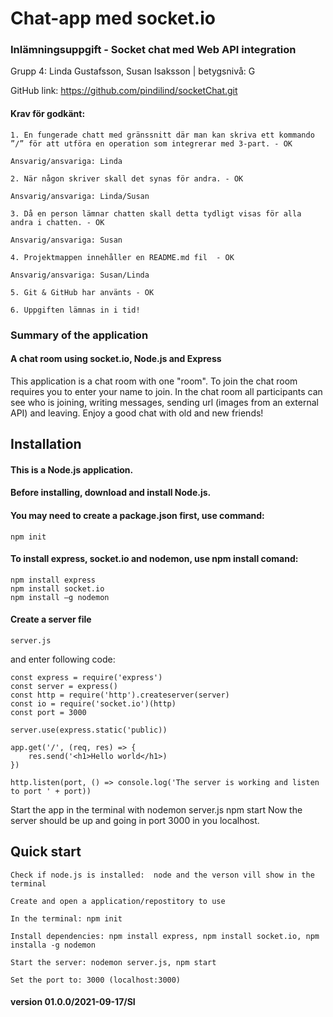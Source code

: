 # Chat-app med socket.io
### Inlämningsuppgift - Socket chat med Web API integration

Grupp 4: Linda Gustafsson, Susan Isaksson | betygsnivå: G 

GitHub link: https://github.com/pindilind/socketChat.git

#### Krav för godkänt: 

    1. En fungerade chatt med gränssnitt där man kan skriva ett kommando ”/” för att utföra en operation som integrerar med 3-part. - OK

    Ansvarig/ansvariga: Linda 

    2. När någon skriver skall det synas för andra. - OK

    Ansvarig/ansvariga: Linda/Susan

    3. Då en person lämnar chatten skall detta tydligt visas för alla andra i chatten. - OK

    Ansvarig/ansvariga: Susan 

    4. Projektmappen innehåller en README.md fil  - OK

    Ansvarig/ansvariga: Susan/Linda

    5. Git & GitHub har använts - OK 

    6. Uppgiften lämnas in i tid! 

### Summary of the application

#### A chat room using socket.io, Node.js and Express

This application is a chat room with one "room". To join the chat room requires you to enter your name to join. In the chat room all participants can see who is joining, writing messages, sending url (images from an external API) and leaving. 
Enjoy a good chat with old and new friends!

## Installation 

#### This is a Node.js application. 
#### Before installing, download and install Node.js. 
#### You may need to create a package.json first, use command:
    npm init 
#### To install express, socket.io and nodemon, use npm install comand: 
    npm install express 
    npm install socket.io
    npm install –g nodemon 

#### Create a server file
    server.js

and enter following code:

    const express = require('express')
    const server = express()
    const http = require('http').createserver(server)
    const io = require('socket.io')(http)
    const port = 3000

    server.use(express.static('public))

    app.get('/', (req, res) => {
        res.send('<h1>Hello world</h1>)
    })

    http.listen(port, () => console.log('The server is working and listen to port ' + port))

Start the app in the terminal with 
    nodemon server.js 
    npm start
Now the server should be up and going in port 3000 in you localhost.
   

## Quick start 

    Check if node.js is installed:  node and the verson vill show in the terminal 

    Create and open a application/repostitory to use 

    In the terminal: npm init

    Install dependencies: npm install express, npm install socket.io, npm installa -g nodemon

    Start the server: nodemon server.js, npm start 

    Set the port to: 3000 (localhost:3000) 

#### version 01.0.0/2021-09-17/SI